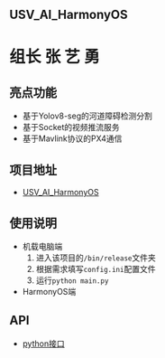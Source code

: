 ## 										USV_AI_HarmonyOS

# 								组长 张 艺 勇

## 亮点功能

- 基于Yolov8-seg的河道障碍检测分割
- 基于Socket的视频推流服务
- 基于Mavlink协议的PX4通信

## 项目地址

- [USV_AI_HarmonyOS](https://github.com/SundalandBR/USV_AI_HarmonyOS)

## 使用说明

- 机载电脑端
  1. 进入该项目的`/bin/release`文件夹
  2. 根据需求填写`config.ini`配置文件
  3. 运行`python main.py`
- HarmonyOS端

## API

- [python接口](../doc/机载电脑与PX4API.md)

